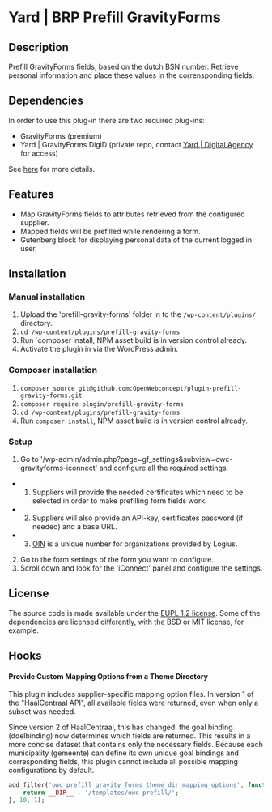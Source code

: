 # Yard | BRP Prefill GravityForms

## Description

Prefill GravityForms fields, based on the dutch BSN number. Retrieve personal information and place these values in the corrensponding fields.

## Dependencies

In order to use this plug-in there are two required plug-ins:

- GravityForms (premium)
- Yard | GravityForms DigiD (private repo, contact [Yard | Digital Agency](https://www.yard.nl/) for access)

See [here](https://github.com/OpenWebconcept/plugin-prefill-gravity-forms/blob/main/config/core.php) for more details.

## Features

- Map GravityForms fields to attributes retrieved from the configured supplier.
- Mapped fields will be prefilled while rendering a form.
- Gutenberg block for displaying personal data of the current logged in user.

## Installation

### Manual installation

1. Upload the 'prefill-gravity-forms' folder in to the `/wp-content/plugins/` directory.
2. `cd /wp-content/plugins/prefill-gravity-forms`
3. Run `composer install, NPM asset build is in version control already.
4. Activate the plugin in via the WordPress admin.

### Composer installation

1. `composer source git@github.com:OpenWebconcept/plugin-prefill-gravity-forms.git`
2. `composer require plugin/prefill-gravity-forms`
3. `cd /wp-content/plugins/prefill-gravity-forms`
4. Run `composer install`, NPM asset build is in version control already.

### Setup

1. Go to '/wp-admin/admin.php?page=gf_settings&subview=owc-gravityforms-iconnect' and configure all the required settings.

- 1. Suppliers will provide the needed certificates which need to be selected in order to make prefilling form fields work.
- 2. Suppliers will also provide an API-key, certificates password (if needed) and a base URL.
- 3. [OIN](https://logius.nl/domeinen/toegang/organisatie-identificatienummer/wat-is-het) is a unique number for organizations provided by Logius.

2. Go to the form settings of the form you want to configure.
3. Scroll down and look for the 'iConnect' panel and configure the settings.

## License

The source code is made available under the [EUPL 1.2 license](https://github.com/OpenWebconcept/plugin-prefill-gravity-forms/blob/main/LICENSE.md). Some of the dependencies are licensed differently, with the BSD or MIT license, for example.

## Hooks

#### Provide Custom Mapping Options from a Theme Directory

This plugin includes supplier-specific mapping option files. In version 1 of the "HaalCentraal API", all available fields were returned, even when only a subset was needed.

Since version 2 of HaalCentraal, this has changed: the goal binding (doelbinding) now determines which fields are returned. This results in a more concise dataset that contains only the necessary fields. Because each municipality (gemeente) can define its own unique goal bindings and corresponding fields, this plugin cannot include all possible mapping configurations by default.

```php
add_filter('owc_prefill_gravity_forms_theme_dir_mapping_options', function ($value) {
    return __DIR__ . '/templates/owc-prefill/';
}, 10, 1);
```
